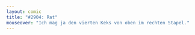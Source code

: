 ```yaml
---
layout: comic
title: "#2904: Rat"
mouseover: "Ich mag ja den vierten Keks von oben im rechten Stapel."
---
```

